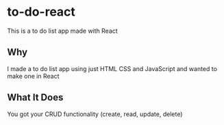 # to-do-react

This is a to do list app made with React

## Why
I made a to do list app using just HTML CSS and JavaScript and wanted to make one in React 

## What It Does
You got your CRUD functionality (create, read, update, delete)
